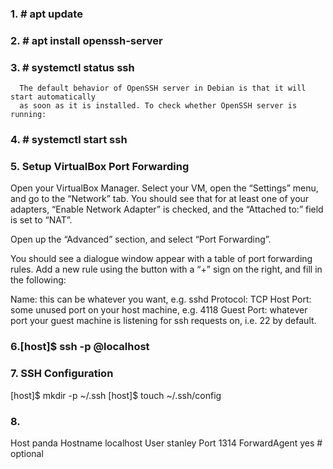 ### 1. # apt update
### 2. # apt install openssh-server
### 3. # systemctl status ssh
      The default behavior of OpenSSH server in Debian is that it will start automatically 
      as soon as it is installed. To check whether OpenSSH server is running:
### 4. # systemctl start ssh
      
### 5. Setup VirtualBox Port Forwarding

Open your VirtualBox Manager. Select your VM, open the “Settings” menu, and go to the “Network” tab. 
You should see that for at least one of your adapters, “Enable Network Adapter” is checked, and the 
“Attached to:” field is set to “NAT”.

Open up the “Advanced” section, and select “Port Forwarding”.

You should see a dialogue window appear with a table of port forwarding rules. Add a new rule using
the button with a “+” sign on the right, and fill in the following:

Name: this can be whatever you want, e.g. sshd
Protocol: TCP
Host Port: some unused port on your host machine, e.g. 4118
Guest Port: whatever port your guest machine is listening for ssh requests on, i.e. 22 by default.
### 6.[host]$ ssh -p <host-port> <username>@localhost

### 7. SSH Configuration
[host]$ mkdir -p ~/.ssh
[host]$ touch ~/.ssh/config

### 8. 
Host panda
    Hostname localhost
    User stanley
    Port 1314
    ForwardAgent yes # optional
